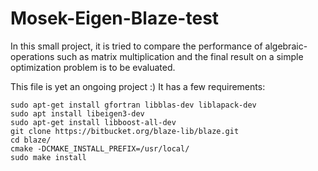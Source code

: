 # Mosek-Eigen-Blaze-test
In this small project, it is tried to compare the performance of algebraic-operations such as matrix multiplication and the final result on a simple optimization problem is to be evaluated.


This file is yet an ongoing project :)
It has a few requirements:
```
sudo apt-get install gfortran libblas-dev liblapack-dev
sudo apt install libeigen3-dev
sudo apt-get install libboost-all-dev
git clone https://bitbucket.org/blaze-lib/blaze.git
cd blaze/
cmake -DCMAKE_INSTALL_PREFIX=/usr/local/
sudo make install
```
